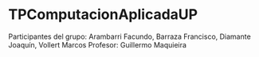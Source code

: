 # TPComputacionAplicadaUP
Participantes del grupo: Arambarri Facundo, Barraza Francisco, Diamante Joaquín, Vollert Marcos
Profesor: Guillermo Maquieira
